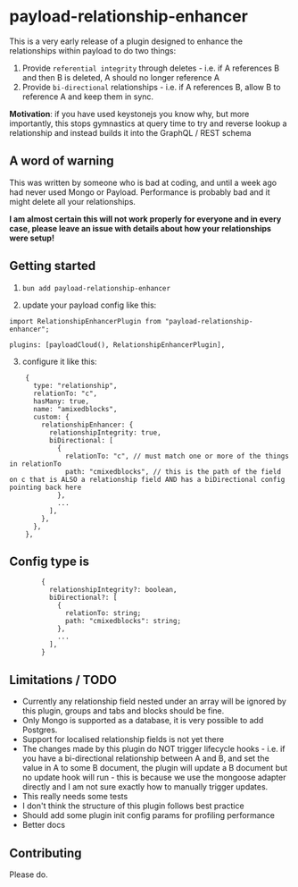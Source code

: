 # payload-relationship-enhancer

This is a very early release of a plugin designed to enhance the relationships within payload to do two things:

1. Provide `referential integrity` through deletes - i.e. if A references B and then B is deleted, A should no longer reference A
2. Provide `bi-directional` relationships - i.e. if A references B, allow B to reference A and keep them in sync.

**Motivation**: if you have used keystonejs you know why, but more importantly, this stops gymnastics at query time to try and reverse lookup a relationship and instead builds it into the GraphQL / REST schema

## A word of warning

This was written by someone who is bad at coding, and until a week ago had never used Mongo or Payload. Performance is probably bad and it might delete all your relationships. 

**I am almost certain this will not work properly for everyone and in every case, please leave an issue with details about how your relationships were setup!**

## Getting started

1. `bun add payload-relationship-enhancer`

2. update your payload config like this:

```
import RelationshipEnhancerPlugin from "payload-relationship-enhancer";

plugins: [payloadCloud(), RelationshipEnhancerPlugin],
```

3. configure it like this:

```
    {
      type: "relationship",
      relationTo: "c",
      hasMany: true,
      name: "amixedblocks",
      custom: {
        relationshipEnhancer: {
          relationshipIntegrity: true,
          biDirectional: [
            {
              relationTo: "c", // must match one or more of the things in relationTo
              path: "cmixedblocks", // this is the path of the field on c that is ALSO a relationship field AND has a biDirectional config pointing back here
            },
            ...
          ],
        },
      },
    },
```

## Config type is

```
        {
          relationshipIntegrity?: boolean,
          biDirectional?: [
            {
              relationTo: string;
              path: "cmixedblocks": string;
            },
            ...
          ],
        }
```

## Limitations / TODO

* Currently any relationship field nested under an array will be ignored by this plugin, groups and tabs and blocks should be fine.
* Only Mongo is supported as a database, it is very possible to add Postgres.
* Support for localised relationship fields is not yet there
* The changes made by this plugin do NOT trigger lifecycle hooks - i.e. if you have a bi-directional relationship between A and B, and set the value in A to some B document, the plugin will update a B document but no update hook will run - this is because we use the mongoose adapter directly and I am not sure exactly how to manually trigger updates.
* This really needs some tests
* I don't think the structure of this plugin follows best practice
* Should add some plugin init config params for profiling performance
* Better docs

## Contributing

Please do.
